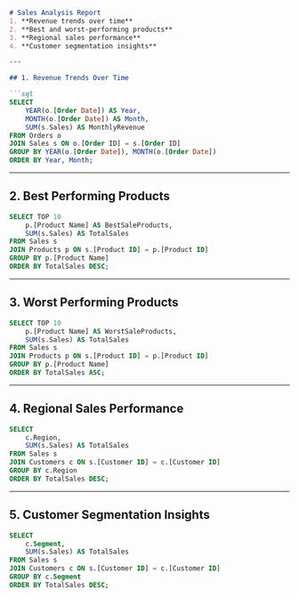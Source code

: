 
```markdown
# Sales Analysis Report
1. **Revenue trends over time**
2. **Best and worst-performing products**
3. **Regional sales performance**
4. **Customer segmentation insights**

---

## 1. Revenue Trends Over Time

```sql
SELECT 
    YEAR(o.[Order Date]) AS Year,
    MONTH(o.[Order Date]) AS Month,
    SUM(s.Sales) AS MonthlyRevenue
FROM Orders o
JOIN Sales s ON o.[Order ID] = s.[Order ID]
GROUP BY YEAR(o.[Order Date]), MONTH(o.[Order Date])
ORDER BY Year, Month;
```

---

## 2. Best Performing Products

```sql
SELECT TOP 10
    p.[Product Name] AS BestSaleProducts,
    SUM(s.Sales) AS TotalSales
FROM Sales s
JOIN Products p ON s.[Product ID] = p.[Product ID]
GROUP BY p.[Product Name]
ORDER BY TotalSales DESC;
```

---

## 3. Worst Performing Products

```sql
SELECT TOP 10 
    p.[Product Name] AS WorstSaleProducts,
    SUM(s.Sales) AS TotalSales
FROM Sales s
JOIN Products p ON s.[Product ID] = p.[Product ID]
GROUP BY p.[Product Name]
ORDER BY TotalSales ASC;
```

---

## 4. Regional Sales Performance

```sql
SELECT
    c.Region,
    SUM(s.Sales) AS TotalSales
FROM Sales s
JOIN Customers c ON s.[Customer ID] = c.[Customer ID]
GROUP BY c.Region
ORDER BY TotalSales DESC;
```

---

## 5. Customer Segmentation Insights

```sql
SELECT 
    c.Segment,
    SUM(s.Sales) AS TotalSales
FROM Sales s
JOIN Customers c ON s.[Customer ID] = c.[Customer ID]
GROUP BY c.Segment
ORDER BY TotalSales DESC;
```
